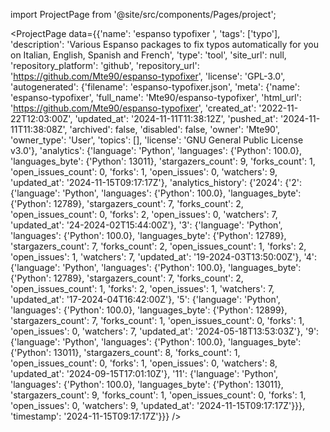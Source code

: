 
import ProjectPage from '@site/src/components/Pages/project';

<ProjectPage
    data={{'name': 'espanso typofixer ', 'tags': ['typo'], 'description': 'Various Espanso packages to fix typos automatically for you on Italian, English, Spanish and French', 'type': 'tool', 'site_url': null, 'repository_platform': 'github', 'repository_url': 'https://github.com/Mte90/espanso-typofixer', 'license': 'GPL-3.0', 'autogenerated': {'filename': 'espanso-typofixer.json', 'meta': {'name': 'espanso-typofixer', 'full_name': 'Mte90/espanso-typofixer', 'html_url': 'https://github.com/Mte90/espanso-typofixer', 'created_at': '2022-11-22T12:03:00Z', 'updated_at': '2024-11-11T11:38:12Z', 'pushed_at': '2024-11-11T11:38:08Z', 'archived': false, 'disabled': false, 'owner': 'Mte90', 'owner_type': 'User', 'topics': [], 'license': 'GNU General Public License v3.0'}, 'analytics': {'language': 'Python', 'languages': {'Python': 100.0}, 'languages_byte': {'Python': 13011}, 'stargazers_count': 9, 'forks_count': 1, 'open_issues_count': 0, 'forks': 1, 'open_issues': 0, 'watchers': 9, 'updated_at': '2024-11-15T09:17:17Z'}, 'analytics_history': {'2024': {'2': {'language': 'Python', 'languages': {'Python': 100.0}, 'languages_byte': {'Python': 12789}, 'stargazers_count': 7, 'forks_count': 2, 'open_issues_count': 0, 'forks': 2, 'open_issues': 0, 'watchers': 7, 'updated_at': '24-2024-02T15:44:00Z'}, '3': {'language': 'Python', 'languages': {'Python': 100.0}, 'languages_byte': {'Python': 12789}, 'stargazers_count': 7, 'forks_count': 2, 'open_issues_count': 1, 'forks': 2, 'open_issues': 1, 'watchers': 7, 'updated_at': '19-2024-03T13:50:00Z'}, '4': {'language': 'Python', 'languages': {'Python': 100.0}, 'languages_byte': {'Python': 12789}, 'stargazers_count': 7, 'forks_count': 2, 'open_issues_count': 1, 'forks': 2, 'open_issues': 1, 'watchers': 7, 'updated_at': '17-2024-04T16:42:00Z'}, '5': {'language': 'Python', 'languages': {'Python': 100.0}, 'languages_byte': {'Python': 12899}, 'stargazers_count': 7, 'forks_count': 1, 'open_issues_count': 0, 'forks': 1, 'open_issues': 0, 'watchers': 7, 'updated_at': '2024-05-18T13:53:03Z'}, '9': {'language': 'Python', 'languages': {'Python': 100.0}, 'languages_byte': {'Python': 13011}, 'stargazers_count': 8, 'forks_count': 1, 'open_issues_count': 0, 'forks': 1, 'open_issues': 0, 'watchers': 8, 'updated_at': '2024-09-15T17:01:10Z'}, '11': {'language': 'Python', 'languages': {'Python': 100.0}, 'languages_byte': {'Python': 13011}, 'stargazers_count': 9, 'forks_count': 1, 'open_issues_count': 0, 'forks': 1, 'open_issues': 0, 'watchers': 9, 'updated_at': '2024-11-15T09:17:17Z'}}}, 'timestamp': '2024-11-15T09:17:17Z'}}}
/>
